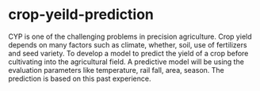 # crop-yeild-prediction
CYP is one of the challenging problems in precision agriculture. Crop yield depends  on many factors such as climate, whether, soil, use of fertilizers and seed variety. To  develop a model to predict the yield of a crop before cultivating into the agricultural field. A predictive model will be using the evaluation parameters like temperature, rail  fall, area, season. The prediction is based on this past experience.
